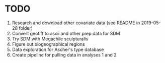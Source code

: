 # TODO

1. Research and download other covariate data (see README in 2019-05-28 folder)
2. Convert geotiff to ascii and other prep data for SDM
3. Try SDM with Megachile sculpturalis
4. Figure out biogeographical regions
5. Data exploration for Ascher's type database
6. Create pipeline for pulling data in analyses 1 and 2